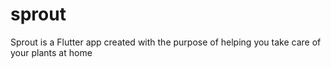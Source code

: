 # sprout
Sprout is a Flutter app created with the purpose of helping you take care of your plants at home
